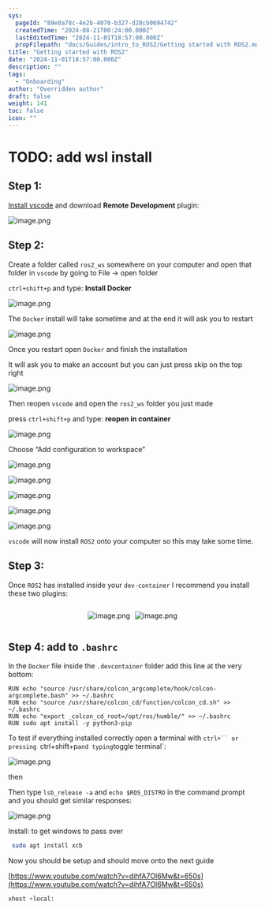 ```yaml
---
sys:
  pageId: "89e0a78c-4e2b-4070-b327-d28cb0694742"
  createdTime: "2024-08-21T00:24:00.000Z"
  lastEditedTime: "2024-11-01T18:57:00.000Z"
  propFilepath: "docs/Guides/intro_to_ROS2/Getting started with ROS2.md"
title: "Getting started with ROS2"
date: "2024-11-01T18:57:00.000Z"
description: ""
tags:
  - "Onboarding"
author: "Overridden author"
draft: false
weight: 141
toc: false
icon: ""
---
```


# TODO: add wsl install

## Step 1:

[Install vscode](https://code.visualstudio.com/download) and download **Remote Development** plugin:

![image.png](https://prod-files-secure.s3.us-west-2.amazonaws.com/d518164a-d88e-44d1-a4ee-3adb3bd8bce0/efb52993-1881-4a40-b95e-6f020334f022/image.png?X-Amz-Algorithm=AWS4-HMAC-SHA256&X-Amz-Content-Sha256=UNSIGNED-PAYLOAD&X-Amz-Credential=ASIAZI2LB46635EUTS3N%2F20250428%2Fus-west-2%2Fs3%2Faws4_request&X-Amz-Date=20250428T051252Z&X-Amz-Expires=3600&X-Amz-Security-Token=IQoJb3JpZ2luX2VjENX%2F%2F%2F%2F%2F%2F%2F%2F%2F%2FwEaCXVzLXdlc3QtMiJHMEUCIEEZcWZO1Z1r0%2BMBAbnGHxxj%2BRZSTG9eELCcYBaNqQjIAiEAsfty0xcnG%2BwW25oh%2B5n8WLKpNlKPn9DynJixHovU%2FsYq%2FwMIbhAAGgw2Mzc0MjMxODM4MDUiDCQqUcCP697hsu%2BIKircA3EPMTuntF04Oh6A0Gz12fH9EGbTF5OW%2Fj6ICM%2BQsSUYTKCvv5IHo5%2B%2B2bhJohDjdmjeN8H%2B8kph9KuUCkJGur%2BaxjItQY7IB88rjGGYyOAhXGXJfQx%2BPJNYimPoCrQM4p5E4UoFz07nN2tr%2Fct9rmjKTCkSj6wOQCnnYx9epx8YAsOotMD7Ga45Nr52BaTqNkrC1zMH%2FzWVcXJmb3pttscbycEouAPwM0Z3ZjFF01mPiraxzUIX82SwdLjWZXdmj3PF5ChebRAAE%2BX0duscz%2BneirTy6xt5VnsETCI4FmUuEfeUhBhUGOLrI8B3IHsQWktGguecsxWPonJZv5WksBDMG4lZZRygQ8IxvD6gh2l%2BJZZf%2BIR1Cv0YHwrtXF5mIVwwakfOaq1Pm9G4aGMKsxWSguApNgukCbnLV2dxQbGbhePL3ClUSUC7OSK4eldZluqJLyWKQ6ScA8Qvw%2B2%2BIZmodlp9qImnK6mUlndT5QediWunV7G%2F2mzsiwnMzG5%2FtsGFeb1d2l7%2FeuE%2FzU7RDAhhXCPE%2Buarl%2Bga4v0Bm587PZSiYS1P5NXtxwv5DlPSFMw%2BdOTUXXwNl3kn1ryS99qFSY1KA3Lo4xRtrXL%2Bb8QHxmi%2BOEwCcXX47o7PMKCUvMAGOqUBCjNDdfi0EZ%2BGlYH6bV6iaKSCaWVYkhrEEmoCRC%2FFV6Z%2FBYJHBDC9XgUa5cLhKlteNhLTEAbz6GDN5PWefWRgKZIJmCr%2FhJuhhFm1xKdM9gTeH93N3ZSa8AyLaz5oFJvdepLaKhGmH7c1xCtqXZrRdPcfksBP6YARTXjNTOOiryK8os9Hk8B3UwNCYpBkW7iti11eI1eskWOcwSOoNuyknzWu7eVa&X-Amz-Signature=b85652aff64f51279d2187620a1ee251bbda999a5f9e6cd5203698b7e6b17565&X-Amz-SignedHeaders=host&x-id=GetObject)

## Step 2:

Create a folder called `ros2_ws` somewhere on your computer and open that folder in `vscode` by going to File → open folder 

`ctrl+shift+p` and type: **Install Docker**

![image.png](https://prod-files-secure.s3.us-west-2.amazonaws.com/d518164a-d88e-44d1-a4ee-3adb3bd8bce0/2269dc0e-1cd5-47ff-bceb-c04ad9b2eab0/image.png?X-Amz-Algorithm=AWS4-HMAC-SHA256&X-Amz-Content-Sha256=UNSIGNED-PAYLOAD&X-Amz-Credential=ASIAZI2LB46635EUTS3N%2F20250428%2Fus-west-2%2Fs3%2Faws4_request&X-Amz-Date=20250428T051252Z&X-Amz-Expires=3600&X-Amz-Security-Token=IQoJb3JpZ2luX2VjENX%2F%2F%2F%2F%2F%2F%2F%2F%2F%2FwEaCXVzLXdlc3QtMiJHMEUCIEEZcWZO1Z1r0%2BMBAbnGHxxj%2BRZSTG9eELCcYBaNqQjIAiEAsfty0xcnG%2BwW25oh%2B5n8WLKpNlKPn9DynJixHovU%2FsYq%2FwMIbhAAGgw2Mzc0MjMxODM4MDUiDCQqUcCP697hsu%2BIKircA3EPMTuntF04Oh6A0Gz12fH9EGbTF5OW%2Fj6ICM%2BQsSUYTKCvv5IHo5%2B%2B2bhJohDjdmjeN8H%2B8kph9KuUCkJGur%2BaxjItQY7IB88rjGGYyOAhXGXJfQx%2BPJNYimPoCrQM4p5E4UoFz07nN2tr%2Fct9rmjKTCkSj6wOQCnnYx9epx8YAsOotMD7Ga45Nr52BaTqNkrC1zMH%2FzWVcXJmb3pttscbycEouAPwM0Z3ZjFF01mPiraxzUIX82SwdLjWZXdmj3PF5ChebRAAE%2BX0duscz%2BneirTy6xt5VnsETCI4FmUuEfeUhBhUGOLrI8B3IHsQWktGguecsxWPonJZv5WksBDMG4lZZRygQ8IxvD6gh2l%2BJZZf%2BIR1Cv0YHwrtXF5mIVwwakfOaq1Pm9G4aGMKsxWSguApNgukCbnLV2dxQbGbhePL3ClUSUC7OSK4eldZluqJLyWKQ6ScA8Qvw%2B2%2BIZmodlp9qImnK6mUlndT5QediWunV7G%2F2mzsiwnMzG5%2FtsGFeb1d2l7%2FeuE%2FzU7RDAhhXCPE%2Buarl%2Bga4v0Bm587PZSiYS1P5NXtxwv5DlPSFMw%2BdOTUXXwNl3kn1ryS99qFSY1KA3Lo4xRtrXL%2Bb8QHxmi%2BOEwCcXX47o7PMKCUvMAGOqUBCjNDdfi0EZ%2BGlYH6bV6iaKSCaWVYkhrEEmoCRC%2FFV6Z%2FBYJHBDC9XgUa5cLhKlteNhLTEAbz6GDN5PWefWRgKZIJmCr%2FhJuhhFm1xKdM9gTeH93N3ZSa8AyLaz5oFJvdepLaKhGmH7c1xCtqXZrRdPcfksBP6YARTXjNTOOiryK8os9Hk8B3UwNCYpBkW7iti11eI1eskWOcwSOoNuyknzWu7eVa&X-Amz-Signature=691f690a5546f2487da8eedbb35c6481b6d8e695a16b48b6b8d916dc467ecaf1&X-Amz-SignedHeaders=host&x-id=GetObject)

The `Docker` install will take sometime and at the end it will ask you to restart

![image.png](https://prod-files-secure.s3.us-west-2.amazonaws.com/d518164a-d88e-44d1-a4ee-3adb3bd8bce0/ed233f78-be33-4b1f-b89c-9c346c0e961e/image.png?X-Amz-Algorithm=AWS4-HMAC-SHA256&X-Amz-Content-Sha256=UNSIGNED-PAYLOAD&X-Amz-Credential=ASIAZI2LB46635EUTS3N%2F20250428%2Fus-west-2%2Fs3%2Faws4_request&X-Amz-Date=20250428T051252Z&X-Amz-Expires=3600&X-Amz-Security-Token=IQoJb3JpZ2luX2VjENX%2F%2F%2F%2F%2F%2F%2F%2F%2F%2FwEaCXVzLXdlc3QtMiJHMEUCIEEZcWZO1Z1r0%2BMBAbnGHxxj%2BRZSTG9eELCcYBaNqQjIAiEAsfty0xcnG%2BwW25oh%2B5n8WLKpNlKPn9DynJixHovU%2FsYq%2FwMIbhAAGgw2Mzc0MjMxODM4MDUiDCQqUcCP697hsu%2BIKircA3EPMTuntF04Oh6A0Gz12fH9EGbTF5OW%2Fj6ICM%2BQsSUYTKCvv5IHo5%2B%2B2bhJohDjdmjeN8H%2B8kph9KuUCkJGur%2BaxjItQY7IB88rjGGYyOAhXGXJfQx%2BPJNYimPoCrQM4p5E4UoFz07nN2tr%2Fct9rmjKTCkSj6wOQCnnYx9epx8YAsOotMD7Ga45Nr52BaTqNkrC1zMH%2FzWVcXJmb3pttscbycEouAPwM0Z3ZjFF01mPiraxzUIX82SwdLjWZXdmj3PF5ChebRAAE%2BX0duscz%2BneirTy6xt5VnsETCI4FmUuEfeUhBhUGOLrI8B3IHsQWktGguecsxWPonJZv5WksBDMG4lZZRygQ8IxvD6gh2l%2BJZZf%2BIR1Cv0YHwrtXF5mIVwwakfOaq1Pm9G4aGMKsxWSguApNgukCbnLV2dxQbGbhePL3ClUSUC7OSK4eldZluqJLyWKQ6ScA8Qvw%2B2%2BIZmodlp9qImnK6mUlndT5QediWunV7G%2F2mzsiwnMzG5%2FtsGFeb1d2l7%2FeuE%2FzU7RDAhhXCPE%2Buarl%2Bga4v0Bm587PZSiYS1P5NXtxwv5DlPSFMw%2BdOTUXXwNl3kn1ryS99qFSY1KA3Lo4xRtrXL%2Bb8QHxmi%2BOEwCcXX47o7PMKCUvMAGOqUBCjNDdfi0EZ%2BGlYH6bV6iaKSCaWVYkhrEEmoCRC%2FFV6Z%2FBYJHBDC9XgUa5cLhKlteNhLTEAbz6GDN5PWefWRgKZIJmCr%2FhJuhhFm1xKdM9gTeH93N3ZSa8AyLaz5oFJvdepLaKhGmH7c1xCtqXZrRdPcfksBP6YARTXjNTOOiryK8os9Hk8B3UwNCYpBkW7iti11eI1eskWOcwSOoNuyknzWu7eVa&X-Amz-Signature=bd924b61a13934a64140025b4ba3642a1de4c4adfc10c4a28fc7e7a43ce9b46e&X-Amz-SignedHeaders=host&x-id=GetObject)

Once you restart open `Docker` and finish the installation

It will ask you to make an account but you can just press skip on the top right

![image.png](https://prod-files-secure.s3.us-west-2.amazonaws.com/d518164a-d88e-44d1-a4ee-3adb3bd8bce0/21010ad9-1659-4fd9-9f59-9932a09b2a3d/image.png?X-Amz-Algorithm=AWS4-HMAC-SHA256&X-Amz-Content-Sha256=UNSIGNED-PAYLOAD&X-Amz-Credential=ASIAZI2LB46635EUTS3N%2F20250428%2Fus-west-2%2Fs3%2Faws4_request&X-Amz-Date=20250428T051252Z&X-Amz-Expires=3600&X-Amz-Security-Token=IQoJb3JpZ2luX2VjENX%2F%2F%2F%2F%2F%2F%2F%2F%2F%2FwEaCXVzLXdlc3QtMiJHMEUCIEEZcWZO1Z1r0%2BMBAbnGHxxj%2BRZSTG9eELCcYBaNqQjIAiEAsfty0xcnG%2BwW25oh%2B5n8WLKpNlKPn9DynJixHovU%2FsYq%2FwMIbhAAGgw2Mzc0MjMxODM4MDUiDCQqUcCP697hsu%2BIKircA3EPMTuntF04Oh6A0Gz12fH9EGbTF5OW%2Fj6ICM%2BQsSUYTKCvv5IHo5%2B%2B2bhJohDjdmjeN8H%2B8kph9KuUCkJGur%2BaxjItQY7IB88rjGGYyOAhXGXJfQx%2BPJNYimPoCrQM4p5E4UoFz07nN2tr%2Fct9rmjKTCkSj6wOQCnnYx9epx8YAsOotMD7Ga45Nr52BaTqNkrC1zMH%2FzWVcXJmb3pttscbycEouAPwM0Z3ZjFF01mPiraxzUIX82SwdLjWZXdmj3PF5ChebRAAE%2BX0duscz%2BneirTy6xt5VnsETCI4FmUuEfeUhBhUGOLrI8B3IHsQWktGguecsxWPonJZv5WksBDMG4lZZRygQ8IxvD6gh2l%2BJZZf%2BIR1Cv0YHwrtXF5mIVwwakfOaq1Pm9G4aGMKsxWSguApNgukCbnLV2dxQbGbhePL3ClUSUC7OSK4eldZluqJLyWKQ6ScA8Qvw%2B2%2BIZmodlp9qImnK6mUlndT5QediWunV7G%2F2mzsiwnMzG5%2FtsGFeb1d2l7%2FeuE%2FzU7RDAhhXCPE%2Buarl%2Bga4v0Bm587PZSiYS1P5NXtxwv5DlPSFMw%2BdOTUXXwNl3kn1ryS99qFSY1KA3Lo4xRtrXL%2Bb8QHxmi%2BOEwCcXX47o7PMKCUvMAGOqUBCjNDdfi0EZ%2BGlYH6bV6iaKSCaWVYkhrEEmoCRC%2FFV6Z%2FBYJHBDC9XgUa5cLhKlteNhLTEAbz6GDN5PWefWRgKZIJmCr%2FhJuhhFm1xKdM9gTeH93N3ZSa8AyLaz5oFJvdepLaKhGmH7c1xCtqXZrRdPcfksBP6YARTXjNTOOiryK8os9Hk8B3UwNCYpBkW7iti11eI1eskWOcwSOoNuyknzWu7eVa&X-Amz-Signature=217122aee1669033628e645299665640285458e4aee59882814e26783569727c&X-Amz-SignedHeaders=host&x-id=GetObject)

Then reopen `vscode` and open the `ros2_ws` folder you just made

press `ctrl+shift+p` and type: **reopen in container**

![image.png](https://prod-files-secure.s3.us-west-2.amazonaws.com/d518164a-d88e-44d1-a4ee-3adb3bd8bce0/4e93b8c2-41ad-488c-8095-c74205196118/image.png?X-Amz-Algorithm=AWS4-HMAC-SHA256&X-Amz-Content-Sha256=UNSIGNED-PAYLOAD&X-Amz-Credential=ASIAZI2LB46635EUTS3N%2F20250428%2Fus-west-2%2Fs3%2Faws4_request&X-Amz-Date=20250428T051252Z&X-Amz-Expires=3600&X-Amz-Security-Token=IQoJb3JpZ2luX2VjENX%2F%2F%2F%2F%2F%2F%2F%2F%2F%2FwEaCXVzLXdlc3QtMiJHMEUCIEEZcWZO1Z1r0%2BMBAbnGHxxj%2BRZSTG9eELCcYBaNqQjIAiEAsfty0xcnG%2BwW25oh%2B5n8WLKpNlKPn9DynJixHovU%2FsYq%2FwMIbhAAGgw2Mzc0MjMxODM4MDUiDCQqUcCP697hsu%2BIKircA3EPMTuntF04Oh6A0Gz12fH9EGbTF5OW%2Fj6ICM%2BQsSUYTKCvv5IHo5%2B%2B2bhJohDjdmjeN8H%2B8kph9KuUCkJGur%2BaxjItQY7IB88rjGGYyOAhXGXJfQx%2BPJNYimPoCrQM4p5E4UoFz07nN2tr%2Fct9rmjKTCkSj6wOQCnnYx9epx8YAsOotMD7Ga45Nr52BaTqNkrC1zMH%2FzWVcXJmb3pttscbycEouAPwM0Z3ZjFF01mPiraxzUIX82SwdLjWZXdmj3PF5ChebRAAE%2BX0duscz%2BneirTy6xt5VnsETCI4FmUuEfeUhBhUGOLrI8B3IHsQWktGguecsxWPonJZv5WksBDMG4lZZRygQ8IxvD6gh2l%2BJZZf%2BIR1Cv0YHwrtXF5mIVwwakfOaq1Pm9G4aGMKsxWSguApNgukCbnLV2dxQbGbhePL3ClUSUC7OSK4eldZluqJLyWKQ6ScA8Qvw%2B2%2BIZmodlp9qImnK6mUlndT5QediWunV7G%2F2mzsiwnMzG5%2FtsGFeb1d2l7%2FeuE%2FzU7RDAhhXCPE%2Buarl%2Bga4v0Bm587PZSiYS1P5NXtxwv5DlPSFMw%2BdOTUXXwNl3kn1ryS99qFSY1KA3Lo4xRtrXL%2Bb8QHxmi%2BOEwCcXX47o7PMKCUvMAGOqUBCjNDdfi0EZ%2BGlYH6bV6iaKSCaWVYkhrEEmoCRC%2FFV6Z%2FBYJHBDC9XgUa5cLhKlteNhLTEAbz6GDN5PWefWRgKZIJmCr%2FhJuhhFm1xKdM9gTeH93N3ZSa8AyLaz5oFJvdepLaKhGmH7c1xCtqXZrRdPcfksBP6YARTXjNTOOiryK8os9Hk8B3UwNCYpBkW7iti11eI1eskWOcwSOoNuyknzWu7eVa&X-Amz-Signature=27530b0bdf6c6d5d39ee5aca10502e32f58b14dad3d46a5d0114fcd4f8abe7c9&X-Amz-SignedHeaders=host&x-id=GetObject)

Choose “Add configuration to workspace”

![image.png](https://prod-files-secure.s3.us-west-2.amazonaws.com/d518164a-d88e-44d1-a4ee-3adb3bd8bce0/9560b282-5060-4989-ba37-97e7b2c22476/image.png?X-Amz-Algorithm=AWS4-HMAC-SHA256&X-Amz-Content-Sha256=UNSIGNED-PAYLOAD&X-Amz-Credential=ASIAZI2LB46635EUTS3N%2F20250428%2Fus-west-2%2Fs3%2Faws4_request&X-Amz-Date=20250428T051252Z&X-Amz-Expires=3600&X-Amz-Security-Token=IQoJb3JpZ2luX2VjENX%2F%2F%2F%2F%2F%2F%2F%2F%2F%2FwEaCXVzLXdlc3QtMiJHMEUCIEEZcWZO1Z1r0%2BMBAbnGHxxj%2BRZSTG9eELCcYBaNqQjIAiEAsfty0xcnG%2BwW25oh%2B5n8WLKpNlKPn9DynJixHovU%2FsYq%2FwMIbhAAGgw2Mzc0MjMxODM4MDUiDCQqUcCP697hsu%2BIKircA3EPMTuntF04Oh6A0Gz12fH9EGbTF5OW%2Fj6ICM%2BQsSUYTKCvv5IHo5%2B%2B2bhJohDjdmjeN8H%2B8kph9KuUCkJGur%2BaxjItQY7IB88rjGGYyOAhXGXJfQx%2BPJNYimPoCrQM4p5E4UoFz07nN2tr%2Fct9rmjKTCkSj6wOQCnnYx9epx8YAsOotMD7Ga45Nr52BaTqNkrC1zMH%2FzWVcXJmb3pttscbycEouAPwM0Z3ZjFF01mPiraxzUIX82SwdLjWZXdmj3PF5ChebRAAE%2BX0duscz%2BneirTy6xt5VnsETCI4FmUuEfeUhBhUGOLrI8B3IHsQWktGguecsxWPonJZv5WksBDMG4lZZRygQ8IxvD6gh2l%2BJZZf%2BIR1Cv0YHwrtXF5mIVwwakfOaq1Pm9G4aGMKsxWSguApNgukCbnLV2dxQbGbhePL3ClUSUC7OSK4eldZluqJLyWKQ6ScA8Qvw%2B2%2BIZmodlp9qImnK6mUlndT5QediWunV7G%2F2mzsiwnMzG5%2FtsGFeb1d2l7%2FeuE%2FzU7RDAhhXCPE%2Buarl%2Bga4v0Bm587PZSiYS1P5NXtxwv5DlPSFMw%2BdOTUXXwNl3kn1ryS99qFSY1KA3Lo4xRtrXL%2Bb8QHxmi%2BOEwCcXX47o7PMKCUvMAGOqUBCjNDdfi0EZ%2BGlYH6bV6iaKSCaWVYkhrEEmoCRC%2FFV6Z%2FBYJHBDC9XgUa5cLhKlteNhLTEAbz6GDN5PWefWRgKZIJmCr%2FhJuhhFm1xKdM9gTeH93N3ZSa8AyLaz5oFJvdepLaKhGmH7c1xCtqXZrRdPcfksBP6YARTXjNTOOiryK8os9Hk8B3UwNCYpBkW7iti11eI1eskWOcwSOoNuyknzWu7eVa&X-Amz-Signature=aed0d9dc7526588846f611ff454fd8c8bd71bc1a7e8be3bc516b272c3c8f068c&X-Amz-SignedHeaders=host&x-id=GetObject)

![image.png](https://prod-files-secure.s3.us-west-2.amazonaws.com/d518164a-d88e-44d1-a4ee-3adb3bd8bce0/2ee63f81-886b-48e8-a553-dc6e5eac99e4/image.png?X-Amz-Algorithm=AWS4-HMAC-SHA256&X-Amz-Content-Sha256=UNSIGNED-PAYLOAD&X-Amz-Credential=ASIAZI2LB46635EUTS3N%2F20250428%2Fus-west-2%2Fs3%2Faws4_request&X-Amz-Date=20250428T051252Z&X-Amz-Expires=3600&X-Amz-Security-Token=IQoJb3JpZ2luX2VjENX%2F%2F%2F%2F%2F%2F%2F%2F%2F%2FwEaCXVzLXdlc3QtMiJHMEUCIEEZcWZO1Z1r0%2BMBAbnGHxxj%2BRZSTG9eELCcYBaNqQjIAiEAsfty0xcnG%2BwW25oh%2B5n8WLKpNlKPn9DynJixHovU%2FsYq%2FwMIbhAAGgw2Mzc0MjMxODM4MDUiDCQqUcCP697hsu%2BIKircA3EPMTuntF04Oh6A0Gz12fH9EGbTF5OW%2Fj6ICM%2BQsSUYTKCvv5IHo5%2B%2B2bhJohDjdmjeN8H%2B8kph9KuUCkJGur%2BaxjItQY7IB88rjGGYyOAhXGXJfQx%2BPJNYimPoCrQM4p5E4UoFz07nN2tr%2Fct9rmjKTCkSj6wOQCnnYx9epx8YAsOotMD7Ga45Nr52BaTqNkrC1zMH%2FzWVcXJmb3pttscbycEouAPwM0Z3ZjFF01mPiraxzUIX82SwdLjWZXdmj3PF5ChebRAAE%2BX0duscz%2BneirTy6xt5VnsETCI4FmUuEfeUhBhUGOLrI8B3IHsQWktGguecsxWPonJZv5WksBDMG4lZZRygQ8IxvD6gh2l%2BJZZf%2BIR1Cv0YHwrtXF5mIVwwakfOaq1Pm9G4aGMKsxWSguApNgukCbnLV2dxQbGbhePL3ClUSUC7OSK4eldZluqJLyWKQ6ScA8Qvw%2B2%2BIZmodlp9qImnK6mUlndT5QediWunV7G%2F2mzsiwnMzG5%2FtsGFeb1d2l7%2FeuE%2FzU7RDAhhXCPE%2Buarl%2Bga4v0Bm587PZSiYS1P5NXtxwv5DlPSFMw%2BdOTUXXwNl3kn1ryS99qFSY1KA3Lo4xRtrXL%2Bb8QHxmi%2BOEwCcXX47o7PMKCUvMAGOqUBCjNDdfi0EZ%2BGlYH6bV6iaKSCaWVYkhrEEmoCRC%2FFV6Z%2FBYJHBDC9XgUa5cLhKlteNhLTEAbz6GDN5PWefWRgKZIJmCr%2FhJuhhFm1xKdM9gTeH93N3ZSa8AyLaz5oFJvdepLaKhGmH7c1xCtqXZrRdPcfksBP6YARTXjNTOOiryK8os9Hk8B3UwNCYpBkW7iti11eI1eskWOcwSOoNuyknzWu7eVa&X-Amz-Signature=244c5b5c3773272c721ab0ff9c42a82188cd40804f086daff0dbf5999b106810&X-Amz-SignedHeaders=host&x-id=GetObject)

![image.png](https://prod-files-secure.s3.us-west-2.amazonaws.com/d518164a-d88e-44d1-a4ee-3adb3bd8bce0/ae1580b2-b048-407e-aed9-b584224a7a04/image.png?X-Amz-Algorithm=AWS4-HMAC-SHA256&X-Amz-Content-Sha256=UNSIGNED-PAYLOAD&X-Amz-Credential=ASIAZI2LB46635EUTS3N%2F20250428%2Fus-west-2%2Fs3%2Faws4_request&X-Amz-Date=20250428T051252Z&X-Amz-Expires=3600&X-Amz-Security-Token=IQoJb3JpZ2luX2VjENX%2F%2F%2F%2F%2F%2F%2F%2F%2F%2FwEaCXVzLXdlc3QtMiJHMEUCIEEZcWZO1Z1r0%2BMBAbnGHxxj%2BRZSTG9eELCcYBaNqQjIAiEAsfty0xcnG%2BwW25oh%2B5n8WLKpNlKPn9DynJixHovU%2FsYq%2FwMIbhAAGgw2Mzc0MjMxODM4MDUiDCQqUcCP697hsu%2BIKircA3EPMTuntF04Oh6A0Gz12fH9EGbTF5OW%2Fj6ICM%2BQsSUYTKCvv5IHo5%2B%2B2bhJohDjdmjeN8H%2B8kph9KuUCkJGur%2BaxjItQY7IB88rjGGYyOAhXGXJfQx%2BPJNYimPoCrQM4p5E4UoFz07nN2tr%2Fct9rmjKTCkSj6wOQCnnYx9epx8YAsOotMD7Ga45Nr52BaTqNkrC1zMH%2FzWVcXJmb3pttscbycEouAPwM0Z3ZjFF01mPiraxzUIX82SwdLjWZXdmj3PF5ChebRAAE%2BX0duscz%2BneirTy6xt5VnsETCI4FmUuEfeUhBhUGOLrI8B3IHsQWktGguecsxWPonJZv5WksBDMG4lZZRygQ8IxvD6gh2l%2BJZZf%2BIR1Cv0YHwrtXF5mIVwwakfOaq1Pm9G4aGMKsxWSguApNgukCbnLV2dxQbGbhePL3ClUSUC7OSK4eldZluqJLyWKQ6ScA8Qvw%2B2%2BIZmodlp9qImnK6mUlndT5QediWunV7G%2F2mzsiwnMzG5%2FtsGFeb1d2l7%2FeuE%2FzU7RDAhhXCPE%2Buarl%2Bga4v0Bm587PZSiYS1P5NXtxwv5DlPSFMw%2BdOTUXXwNl3kn1ryS99qFSY1KA3Lo4xRtrXL%2Bb8QHxmi%2BOEwCcXX47o7PMKCUvMAGOqUBCjNDdfi0EZ%2BGlYH6bV6iaKSCaWVYkhrEEmoCRC%2FFV6Z%2FBYJHBDC9XgUa5cLhKlteNhLTEAbz6GDN5PWefWRgKZIJmCr%2FhJuhhFm1xKdM9gTeH93N3ZSa8AyLaz5oFJvdepLaKhGmH7c1xCtqXZrRdPcfksBP6YARTXjNTOOiryK8os9Hk8B3UwNCYpBkW7iti11eI1eskWOcwSOoNuyknzWu7eVa&X-Amz-Signature=96da28db8186761ddf5a48ae0def4a2473bd439f322e611b6ed051c6191c78b0&X-Amz-SignedHeaders=host&x-id=GetObject)

![image.png](https://prod-files-secure.s3.us-west-2.amazonaws.com/d518164a-d88e-44d1-a4ee-3adb3bd8bce0/53255b28-f75e-430f-b9e3-c0ac8577e42b/image.png?X-Amz-Algorithm=AWS4-HMAC-SHA256&X-Amz-Content-Sha256=UNSIGNED-PAYLOAD&X-Amz-Credential=ASIAZI2LB46635EUTS3N%2F20250428%2Fus-west-2%2Fs3%2Faws4_request&X-Amz-Date=20250428T051252Z&X-Amz-Expires=3600&X-Amz-Security-Token=IQoJb3JpZ2luX2VjENX%2F%2F%2F%2F%2F%2F%2F%2F%2F%2FwEaCXVzLXdlc3QtMiJHMEUCIEEZcWZO1Z1r0%2BMBAbnGHxxj%2BRZSTG9eELCcYBaNqQjIAiEAsfty0xcnG%2BwW25oh%2B5n8WLKpNlKPn9DynJixHovU%2FsYq%2FwMIbhAAGgw2Mzc0MjMxODM4MDUiDCQqUcCP697hsu%2BIKircA3EPMTuntF04Oh6A0Gz12fH9EGbTF5OW%2Fj6ICM%2BQsSUYTKCvv5IHo5%2B%2B2bhJohDjdmjeN8H%2B8kph9KuUCkJGur%2BaxjItQY7IB88rjGGYyOAhXGXJfQx%2BPJNYimPoCrQM4p5E4UoFz07nN2tr%2Fct9rmjKTCkSj6wOQCnnYx9epx8YAsOotMD7Ga45Nr52BaTqNkrC1zMH%2FzWVcXJmb3pttscbycEouAPwM0Z3ZjFF01mPiraxzUIX82SwdLjWZXdmj3PF5ChebRAAE%2BX0duscz%2BneirTy6xt5VnsETCI4FmUuEfeUhBhUGOLrI8B3IHsQWktGguecsxWPonJZv5WksBDMG4lZZRygQ8IxvD6gh2l%2BJZZf%2BIR1Cv0YHwrtXF5mIVwwakfOaq1Pm9G4aGMKsxWSguApNgukCbnLV2dxQbGbhePL3ClUSUC7OSK4eldZluqJLyWKQ6ScA8Qvw%2B2%2BIZmodlp9qImnK6mUlndT5QediWunV7G%2F2mzsiwnMzG5%2FtsGFeb1d2l7%2FeuE%2FzU7RDAhhXCPE%2Buarl%2Bga4v0Bm587PZSiYS1P5NXtxwv5DlPSFMw%2BdOTUXXwNl3kn1ryS99qFSY1KA3Lo4xRtrXL%2Bb8QHxmi%2BOEwCcXX47o7PMKCUvMAGOqUBCjNDdfi0EZ%2BGlYH6bV6iaKSCaWVYkhrEEmoCRC%2FFV6Z%2FBYJHBDC9XgUa5cLhKlteNhLTEAbz6GDN5PWefWRgKZIJmCr%2FhJuhhFm1xKdM9gTeH93N3ZSa8AyLaz5oFJvdepLaKhGmH7c1xCtqXZrRdPcfksBP6YARTXjNTOOiryK8os9Hk8B3UwNCYpBkW7iti11eI1eskWOcwSOoNuyknzWu7eVa&X-Amz-Signature=6f29b46e7cd218fa8d2d565df15c702e50aa89fd8876d7109c9fc8efb7ef08ea&X-Amz-SignedHeaders=host&x-id=GetObject)

![image.png](https://prod-files-secure.s3.us-west-2.amazonaws.com/d518164a-d88e-44d1-a4ee-3adb3bd8bce0/7c562767-5af9-4ffb-97d1-327bcdf4ee00/image.png?X-Amz-Algorithm=AWS4-HMAC-SHA256&X-Amz-Content-Sha256=UNSIGNED-PAYLOAD&X-Amz-Credential=ASIAZI2LB46635EUTS3N%2F20250428%2Fus-west-2%2Fs3%2Faws4_request&X-Amz-Date=20250428T051252Z&X-Amz-Expires=3600&X-Amz-Security-Token=IQoJb3JpZ2luX2VjENX%2F%2F%2F%2F%2F%2F%2F%2F%2F%2FwEaCXVzLXdlc3QtMiJHMEUCIEEZcWZO1Z1r0%2BMBAbnGHxxj%2BRZSTG9eELCcYBaNqQjIAiEAsfty0xcnG%2BwW25oh%2B5n8WLKpNlKPn9DynJixHovU%2FsYq%2FwMIbhAAGgw2Mzc0MjMxODM4MDUiDCQqUcCP697hsu%2BIKircA3EPMTuntF04Oh6A0Gz12fH9EGbTF5OW%2Fj6ICM%2BQsSUYTKCvv5IHo5%2B%2B2bhJohDjdmjeN8H%2B8kph9KuUCkJGur%2BaxjItQY7IB88rjGGYyOAhXGXJfQx%2BPJNYimPoCrQM4p5E4UoFz07nN2tr%2Fct9rmjKTCkSj6wOQCnnYx9epx8YAsOotMD7Ga45Nr52BaTqNkrC1zMH%2FzWVcXJmb3pttscbycEouAPwM0Z3ZjFF01mPiraxzUIX82SwdLjWZXdmj3PF5ChebRAAE%2BX0duscz%2BneirTy6xt5VnsETCI4FmUuEfeUhBhUGOLrI8B3IHsQWktGguecsxWPonJZv5WksBDMG4lZZRygQ8IxvD6gh2l%2BJZZf%2BIR1Cv0YHwrtXF5mIVwwakfOaq1Pm9G4aGMKsxWSguApNgukCbnLV2dxQbGbhePL3ClUSUC7OSK4eldZluqJLyWKQ6ScA8Qvw%2B2%2BIZmodlp9qImnK6mUlndT5QediWunV7G%2F2mzsiwnMzG5%2FtsGFeb1d2l7%2FeuE%2FzU7RDAhhXCPE%2Buarl%2Bga4v0Bm587PZSiYS1P5NXtxwv5DlPSFMw%2BdOTUXXwNl3kn1ryS99qFSY1KA3Lo4xRtrXL%2Bb8QHxmi%2BOEwCcXX47o7PMKCUvMAGOqUBCjNDdfi0EZ%2BGlYH6bV6iaKSCaWVYkhrEEmoCRC%2FFV6Z%2FBYJHBDC9XgUa5cLhKlteNhLTEAbz6GDN5PWefWRgKZIJmCr%2FhJuhhFm1xKdM9gTeH93N3ZSa8AyLaz5oFJvdepLaKhGmH7c1xCtqXZrRdPcfksBP6YARTXjNTOOiryK8os9Hk8B3UwNCYpBkW7iti11eI1eskWOcwSOoNuyknzWu7eVa&X-Amz-Signature=13b1c37565d4d62417e02db2a44cdb38375c89b45729305f65611541bb23402e&X-Amz-SignedHeaders=host&x-id=GetObject)

`vscode` will now install `ROS2` onto your computer so this may take some time.

## Step 3:

Once `ROS2` has installed inside your `dev-container` I recommend you install these two plugins:

<div style="display: flex;flex-direction: row; column-gap:10px; max-width: 630px;justify-content: center;">
<div>

![image.png](https://prod-files-secure.s3.us-west-2.amazonaws.com/d518164a-d88e-44d1-a4ee-3adb3bd8bce0/3fc3d550-5a54-4ba1-ba6b-faa01cdb7369/image.png?X-Amz-Algorithm=AWS4-HMAC-SHA256&X-Amz-Content-Sha256=UNSIGNED-PAYLOAD&X-Amz-Credential=ASIAZI2LB466X7IAK7EB%2F20250428%2Fus-west-2%2Fs3%2Faws4_request&X-Amz-Date=20250428T051253Z&X-Amz-Expires=3600&X-Amz-Security-Token=IQoJb3JpZ2luX2VjENX%2F%2F%2F%2F%2F%2F%2F%2F%2F%2FwEaCXVzLXdlc3QtMiJGMEQCIDLuLXkUzZh5dnXnb152aSCXLxEiGB6hEZYcCIfu4XU6AiAGuJZ66l9kcDei5zTplXyQtMmVRoPzazMDfbrkcAff6yr%2FAwhuEAAaDDYzNzQyMzE4MzgwNSIM%2FWXAAzRD3nmULN2cKtwDlu%2FwieRYshUL9t%2F3Ow7aGSZngAu1%2FPJgULO%2BiW1Rx74r8of3ferio5Tzme9Jm53dKIsDcb4wmyqfopjIzI5gIjZin7VXwhZHDl96tQhY5P9apGuC56opEffiUx3z%2Bn6AMMce33fwXrwIRIMFMsYIoJHcmgNnN%2Bur5nYeRddYfeqvTxgiehK3jP8EgBeXnrn9T2GaMglByxJwDblJ8yTYFS447RhYn3QhlZvGP7Btww3vwlkSQJKZx4qteZjmmptj7JsW0P3yuXfZFzDF9OXgnMqJ%2FF3%2BgmasFrmgGNiJtvqM9oYPWn%2BTnIoeWgWEJfia%2BCiaybgN%2BD0j3yemOyIdENA8OCS0fOr8H9UCWu7TuYo6idjpkfcRudnijTz8sKu79Y2DX1E%2FPolcGLlU1HPDDPY8gcc0oAYqZLf4p7xpqvAXW5DCS8YbU38qjxGYmSaRpDVgHfjDhTtLTGHq19SJoO4QbBufTj9bqmMXHqfYD9YjuyBeEq1wqQBPPBlJSjDqwcHbazqTJ9c4twXZ0YfOKja5e7D0RjGxzYZG5BcQCykVqAl61E7Xb40NkyJMee%2BKY1%2F%2FaBMt67qhEEFOhrrimDJoxs3xNZdlpLihk0LtV%2BoUyM1jy62TpOenKkIwvJS8wAY6pgE%2Ffl2KfqOaUhxnxRE%2B6TnDZLUTDlUMDGHp8guhtzrnBnicKsVTVxnhgFCw1JdGeQll6rozMcjR8ROz%2BKtMhsSP9rAgxgSTaWNtKZibLZBrAjEzvoU2knsFmGEQiwmNypnp1Iq3q4BLWIpNENTXNpONHcyazdSJF2VMqaU14t4JZ39uE5daYRf8UrbWmS1TonJJABVe2bCCAq1AAPZ915o5yzmchQQX&X-Amz-Signature=86f2389447c83864484acd4ae61862ba744b2259a145f1efe317bb81a32daa73&X-Amz-SignedHeaders=host&x-id=GetObject)

</div>
<div>

![image.png](https://prod-files-secure.s3.us-west-2.amazonaws.com/d518164a-d88e-44d1-a4ee-3adb3bd8bce0/d994cc66-13c2-4093-a5a3-f84cf4601a82/image.png?X-Amz-Algorithm=AWS4-HMAC-SHA256&X-Amz-Content-Sha256=UNSIGNED-PAYLOAD&X-Amz-Credential=ASIAZI2LB466VXZ7KF2P%2F20250428%2Fus-west-2%2Fs3%2Faws4_request&X-Amz-Date=20250428T051254Z&X-Amz-Expires=3600&X-Amz-Security-Token=IQoJb3JpZ2luX2VjENX%2F%2F%2F%2F%2F%2F%2F%2F%2F%2FwEaCXVzLXdlc3QtMiJIMEYCIQC1g6OPoi1z%2BT7czQOeRmqvKt6%2BHIusA1ifq%2Fbj5YiDzwIhAJSZ74AWYyueDmIVMgh%2FxfUlhiqJoGVe2qr9axa2k%2B%2BrKv8DCG4QABoMNjM3NDIzMTgzODA1IgxuGzJDXTFNbFqVnNAq3AOEULIh5%2BSLG70t4mkM22mek6PyXe4CIloMo6e99Cc1iAmA1TtfDn9AgRRKaZ2y%2FV8G0nw9JkaTH8zc3%2B%2BE%2Bsg7wI0KQTUPVSYOHR%2BHWVIq2%2Fzk7ScY3yoEe9b8j9jCY9DVAjqUCXZ%2FEY%2Fvw7cQhWiVYKxEsX8UW9uvq1ifWS3hpsE1gbvZIdO8qfNRFFgnc2cPs40RFhwj7DdKMrV0dDJaJ95HKgpj8pCy8t5JdmrsB%2By7oV1QtCfOzeTwT3nSt5CuYzxJVWV4TtGA7qtFsmIALTQE9E5NI8NLRokEvS3vWLapigzh9mzt0Cfa1LkDFmJV1Vow%2FRn9fPS6bcPk%2BPoqm4iTkbCdfe7JaZfI3NHhLVYTu4ioRTQdcGhsXUgM0itt4TtBbSNuXMe1NIL%2Frq45BDZZvVQ3tdazRz6wJH0v5XrSS3hZzyn8jByK3Xae4k4NpqamoPfMMhDkclhtfQxswyNHbL8gDdv46TuggBwiYAwlIFj5K1pSE14QjPtQFg1RT7TMKVoV7Z8Y3Fy3A4n%2BB1JxgsWqx23cOpASPwLFLK7AOP8xW4LFELcEwByjWwQu74LUq%2FJhYgEcglQDgB1HPe5eQFIuFaBync8T3E7wfnIjspQ9KeUiHbfETzCYlLzABjqkAdEERm%2Fm8jmT0FSx0M8wi7guu16s%2B0X2qyx%2FkF0tnh3QQJNJhScoyVBbmi8%2FJIHAH38%2B1dGuhbImr3kt9Oz9Hz9AMkGQsQyHDd%2FpDZw%2BabGRvc3ji6v7cl22GzmbEUlbjftm1lCt1i7edHHO7nYbl2kzQaSzwGDFEtr7u6jMTyrYXMr2Zo9M8sUliXp5IIx7ZMZxYZ%2FobEWuoZMq6%2B47X2ERovaw&X-Amz-Signature=6f375e0bd1b6b52bfef7fd236db10b246b8e08118f64e4222c43daa5be722374&X-Amz-SignedHeaders=host&x-id=GetObject)

</div>
</div>

## Step 4: add to `.bashrc`

In the `Docker` file inside the `.devcontainer` folder add this line at the very bottom: 

```docker
RUN echo "source /usr/share/colcon_argcomplete/hook/colcon-argcomplete.bash" >> ~/.bashrc
RUN echo "source /usr/share/colcon_cd/function/colcon_cd.sh" >> ~/.bashrc
RUN echo "export _colcon_cd_root=/opt/ros/humble/" >> ~/.bashrc
RUN sudo apt install -y python3-pip 
```

To test if everything installed correctly open a terminal with `ctrl+`` or pressing `ctrl+shift+p` and typing `toggle terminal`:

![image.png](https://prod-files-secure.s3.us-west-2.amazonaws.com/d518164a-d88e-44d1-a4ee-3adb3bd8bce0/6a4943d8-b04e-4c02-9a58-775f3384d1a5/image.png?X-Amz-Algorithm=AWS4-HMAC-SHA256&X-Amz-Content-Sha256=UNSIGNED-PAYLOAD&X-Amz-Credential=ASIAZI2LB46635EUTS3N%2F20250428%2Fus-west-2%2Fs3%2Faws4_request&X-Amz-Date=20250428T051252Z&X-Amz-Expires=3600&X-Amz-Security-Token=IQoJb3JpZ2luX2VjENX%2F%2F%2F%2F%2F%2F%2F%2F%2F%2FwEaCXVzLXdlc3QtMiJHMEUCIEEZcWZO1Z1r0%2BMBAbnGHxxj%2BRZSTG9eELCcYBaNqQjIAiEAsfty0xcnG%2BwW25oh%2B5n8WLKpNlKPn9DynJixHovU%2FsYq%2FwMIbhAAGgw2Mzc0MjMxODM4MDUiDCQqUcCP697hsu%2BIKircA3EPMTuntF04Oh6A0Gz12fH9EGbTF5OW%2Fj6ICM%2BQsSUYTKCvv5IHo5%2B%2B2bhJohDjdmjeN8H%2B8kph9KuUCkJGur%2BaxjItQY7IB88rjGGYyOAhXGXJfQx%2BPJNYimPoCrQM4p5E4UoFz07nN2tr%2Fct9rmjKTCkSj6wOQCnnYx9epx8YAsOotMD7Ga45Nr52BaTqNkrC1zMH%2FzWVcXJmb3pttscbycEouAPwM0Z3ZjFF01mPiraxzUIX82SwdLjWZXdmj3PF5ChebRAAE%2BX0duscz%2BneirTy6xt5VnsETCI4FmUuEfeUhBhUGOLrI8B3IHsQWktGguecsxWPonJZv5WksBDMG4lZZRygQ8IxvD6gh2l%2BJZZf%2BIR1Cv0YHwrtXF5mIVwwakfOaq1Pm9G4aGMKsxWSguApNgukCbnLV2dxQbGbhePL3ClUSUC7OSK4eldZluqJLyWKQ6ScA8Qvw%2B2%2BIZmodlp9qImnK6mUlndT5QediWunV7G%2F2mzsiwnMzG5%2FtsGFeb1d2l7%2FeuE%2FzU7RDAhhXCPE%2Buarl%2Bga4v0Bm587PZSiYS1P5NXtxwv5DlPSFMw%2BdOTUXXwNl3kn1ryS99qFSY1KA3Lo4xRtrXL%2Bb8QHxmi%2BOEwCcXX47o7PMKCUvMAGOqUBCjNDdfi0EZ%2BGlYH6bV6iaKSCaWVYkhrEEmoCRC%2FFV6Z%2FBYJHBDC9XgUa5cLhKlteNhLTEAbz6GDN5PWefWRgKZIJmCr%2FhJuhhFm1xKdM9gTeH93N3ZSa8AyLaz5oFJvdepLaKhGmH7c1xCtqXZrRdPcfksBP6YARTXjNTOOiryK8os9Hk8B3UwNCYpBkW7iti11eI1eskWOcwSOoNuyknzWu7eVa&X-Amz-Signature=2849edc9f048b76baa2f76ff698fac052d64c0f7c45f49299747f3f52f3eeef7&X-Amz-SignedHeaders=host&x-id=GetObject)

then 

Then type `lsb_release -a` and `echo $ROS_DISTRO` in the command prompt and you should get similar responses:

![image.png](https://prod-files-secure.s3.us-west-2.amazonaws.com/d518164a-d88e-44d1-a4ee-3adb3bd8bce0/3e635dec-a805-4e85-8b9e-d000e5b71a4e/image.png?X-Amz-Algorithm=AWS4-HMAC-SHA256&X-Amz-Content-Sha256=UNSIGNED-PAYLOAD&X-Amz-Credential=ASIAZI2LB46635EUTS3N%2F20250428%2Fus-west-2%2Fs3%2Faws4_request&X-Amz-Date=20250428T051252Z&X-Amz-Expires=3600&X-Amz-Security-Token=IQoJb3JpZ2luX2VjENX%2F%2F%2F%2F%2F%2F%2F%2F%2F%2FwEaCXVzLXdlc3QtMiJHMEUCIEEZcWZO1Z1r0%2BMBAbnGHxxj%2BRZSTG9eELCcYBaNqQjIAiEAsfty0xcnG%2BwW25oh%2B5n8WLKpNlKPn9DynJixHovU%2FsYq%2FwMIbhAAGgw2Mzc0MjMxODM4MDUiDCQqUcCP697hsu%2BIKircA3EPMTuntF04Oh6A0Gz12fH9EGbTF5OW%2Fj6ICM%2BQsSUYTKCvv5IHo5%2B%2B2bhJohDjdmjeN8H%2B8kph9KuUCkJGur%2BaxjItQY7IB88rjGGYyOAhXGXJfQx%2BPJNYimPoCrQM4p5E4UoFz07nN2tr%2Fct9rmjKTCkSj6wOQCnnYx9epx8YAsOotMD7Ga45Nr52BaTqNkrC1zMH%2FzWVcXJmb3pttscbycEouAPwM0Z3ZjFF01mPiraxzUIX82SwdLjWZXdmj3PF5ChebRAAE%2BX0duscz%2BneirTy6xt5VnsETCI4FmUuEfeUhBhUGOLrI8B3IHsQWktGguecsxWPonJZv5WksBDMG4lZZRygQ8IxvD6gh2l%2BJZZf%2BIR1Cv0YHwrtXF5mIVwwakfOaq1Pm9G4aGMKsxWSguApNgukCbnLV2dxQbGbhePL3ClUSUC7OSK4eldZluqJLyWKQ6ScA8Qvw%2B2%2BIZmodlp9qImnK6mUlndT5QediWunV7G%2F2mzsiwnMzG5%2FtsGFeb1d2l7%2FeuE%2FzU7RDAhhXCPE%2Buarl%2Bga4v0Bm587PZSiYS1P5NXtxwv5DlPSFMw%2BdOTUXXwNl3kn1ryS99qFSY1KA3Lo4xRtrXL%2Bb8QHxmi%2BOEwCcXX47o7PMKCUvMAGOqUBCjNDdfi0EZ%2BGlYH6bV6iaKSCaWVYkhrEEmoCRC%2FFV6Z%2FBYJHBDC9XgUa5cLhKlteNhLTEAbz6GDN5PWefWRgKZIJmCr%2FhJuhhFm1xKdM9gTeH93N3ZSa8AyLaz5oFJvdepLaKhGmH7c1xCtqXZrRdPcfksBP6YARTXjNTOOiryK8os9Hk8B3UwNCYpBkW7iti11eI1eskWOcwSOoNuyknzWu7eVa&X-Amz-Signature=e2d8dee7da3dfc53840bd99362981697a2fb66398822c904fe918ba8888a0d21&X-Amz-SignedHeaders=host&x-id=GetObject)

Install:  to get windows to pass over

```bash
 sudo apt install xcb
```

Now you should be setup and should move onto the next guide 

[https://www.youtube.com/watch?v=dihfA7Ol6Mw&t=650s](https://www.youtube.com/watch?v=dihfA7Ol6Mw&t=650s)

```python
xhost +local:
```
